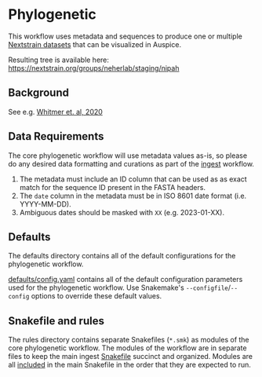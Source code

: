 # Phylogenetic

This workflow uses metadata and sequences to produce one or multiple [Nextstrain datasets][]
that can be visualized in Auspice.

Resulting tree is available here: https://nextstrain.org/groups/neherlab/staging/nipah

## Background

See e.g. [Whitmer et. al, 2020](https://academic.oup.com/ve/article/7/1/veaa062/5894561)

## Data Requirements

The core phylogenetic workflow will use metadata values as-is, so please do any
desired data formatting and curations as part of the [ingest](../ingest/) workflow.

1. The metadata must include an ID column that can be used as as exact match for
   the sequence ID present in the FASTA headers.
2. The `date` column in the metadata must be in ISO 8601 date format (i.e. YYYY-MM-DD).
3. Ambiguous dates should be masked with `XX` (e.g. 2023-01-XX).

## Defaults

The defaults directory contains all of the default configurations for the phylogenetic workflow.

[defaults/config.yaml](defaults/config.yaml) contains all of the default configuration parameters
used for the phylogenetic workflow. Use Snakemake's `--configfile`/`--config`
options to override these default values.

## Snakefile and rules

The rules directory contains separate Snakefiles (`*.smk`) as modules of the core phylogenetic workflow.
The modules of the workflow are in separate files to keep the main ingest [Snakefile](Snakefile) succinct and organized.
Modules are all [included](https://snakemake.readthedocs.io/en/stable/snakefiles/modularization.html#includes)
in the main Snakefile in the order that they are expected to run.

[Nextstrain datasets]: https://docs.nextstrain.org/en/latest/reference/glossary.html#term-dataset
